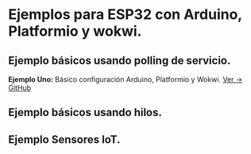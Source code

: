 # Ejemplos para ESP32 con Arduino, Platformio y wokwi.
## Ejemplo básicos usando polling de servicio.
**Ejemplo Uno:** Básico configuración Arduino, Platformio y Wokwi. [Ver -> GitHub](https://github.com/crelec/Ejemplos-para-ESP32/tree/main/Polling_1)

## Ejemplo básicos usando hilos.

## Ejemplo Sensores IoT.
